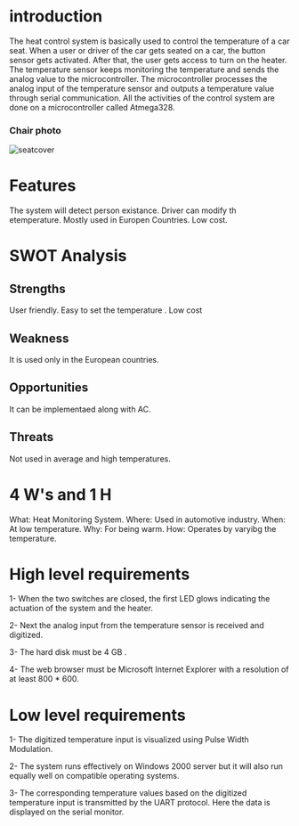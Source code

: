 # introduction
The heat control system is basically used to control the temperature of a car seat. When a user or driver of the car gets seated on a car, the button sensor gets activated. After that, the user gets access to turn on the heater. The temperature sensor keeps monitoring the temperature and sends the analog value to the microcontroller. The microcontroller processes the analog input of the temperature sensor and outputs a temperature value through serial communication. All the activities of the control system are done on a microcontroller called Atmega328.
### Chair photo
![seatcover](https://user-images.githubusercontent.com/91784095/144079615-21ea751b-964d-4d54-a503-055055bfb497.jpg)
# Features
The system will detect person existance.
Driver can modify th etemperature.
Mostly used in Europen Countries.
Low cost.
# SWOT Analysis
## Strengths
User friendly.
Easy to set the temperature .
Low cost
## Weakness
It is used only in the European countries.
## Opportunities
It can be implementaed along with AC.
## Threats
Not used in average and high temperatures.
# 4 W's and 1 H
What: Heat Monitoring System.
Where: Used in automotive industry.
When: At low temperature.
Why: For being warm.
How: Operates by varyibg the temperature.
# High level requirements
1-	When the two switches are closed, the first LED glows indicating the actuation of the system and the heater.	

2-	Next the analog input from the temperature sensor is received and digitized.

3-	The hard disk must be 4 GB .

4-	The web browser must be Microsoft Internet Explorer with a resolution of at least 800 * 600.

# Low level requirements
1-	The digitized temperature input is visualized using Pulse Width Modulation.

2-	The system runs effectively on Windows 2000 server but it will also run equally well on compatible operating systems.	

3-	The corresponding temperature values based on the digitized temperature input is transmitted by the UART protocol. Here the data is displayed on the serial monitor.

